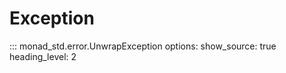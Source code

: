 # Exception

::: monad_std.error.UnwrapException
    options:
        show_source: true
        heading_level: 2
